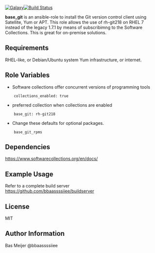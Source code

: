 [![Galaxy](https://img.shields.io/badge/galaxy-dockpack.base__git-blue.svg?style=flat)](https://galaxy.ansible.com/dockpack/base_git)[![Build Status](https://api.travis-ci.com/dockpack/base_git.svg)](https://travis-ci.com/dockpack/base_git)


**base_git** is an ansible-role to install the Git version control client using Satellite, Yum or APT.
This role allows the use of rh-git218 on RHEL 7 instead of the legacy 1.7.1 by means of subscribimng to the Software Collections. This is great for on-premise solutions.

Requirements
------------

RHEL-like, or Debian/Ubuntu system
Yum infrastructure, or internet.

Role Variables
--------------

- Software collections offer concurrent versions of programming tools
```
    collections_enabled: true
```

- preferred collection when collections are enabled
```
    base_git: rh-git218
```

- Change these defaults for optional packages.
```
    base_git_rpms
```

Dependencies
------------

https://www.softwarecollections.org/en/docs/


Example Usage
----------------

Refer to a complete build server https://github.com/bbaassssiiee/buildserver

License
-------

MIT

Author Information
------------------

Bas Meijer
@bbaassssiiee
